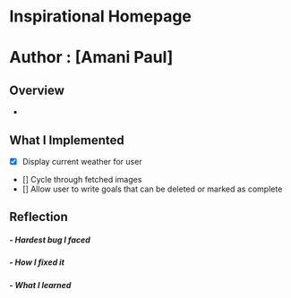# Inspirational Homepage
# Author : [Amani Paul]
## Overview
- 

## What I Implemented
- [x] Display current weather for user
- [] Cycle through fetched images
- [] Allow user to write goals that can be deleted   or marked as complete



## Reflection

##### - Hardest bug I faced


##### - How I fixed it



##### - What I learned
